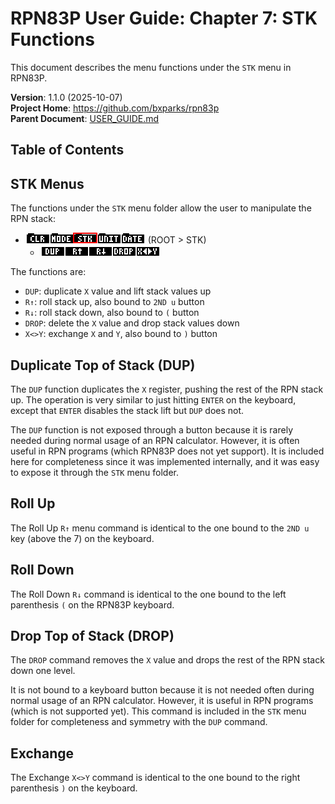 # RPN83P User Guide: Chapter 7: STK Functions

This document describes the menu functions under the `STK` menu in RPN83P.

**Version**: 1.1.0 (2025-10-07)\
**Project Home**: https://github.com/bxparks/rpn83p \
**Parent Document**: [USER_GUIDE.md](USER_GUIDE.md)

## Table of Contents

## STK Menus

The functions under the `STK` menu folder allow the user to manipulate the RPN
stack:

- ![ROOT > STK](images/menu/root-stk.png) (ROOT > STK)
    - ![ROOT > STK > Row1](images/menu/root-stk-1.png)

The functions are:

- `DUP`: duplicate `X` value and lift stack values up
- `R↑`: roll stack up, also bound to `2ND u` button
- `R↓`: roll stack down, also bound to `(` button
- `DROP`: delete the `X` value and drop stack values down
- `X<>Y`: exchange `X` and `Y`, also bound to `)` button

## Duplicate Top of Stack (DUP)

The `DUP` function duplicates the `X` register, pushing the rest of the RPN
stack up. The operation is very similar to just hitting `ENTER` on the keyboard,
except that `ENTER` disables the stack lift but `DUP` does not.

The `DUP` function is not exposed through a button because it is rarely needed
during normal usage of an RPN calculator. However, it is often useful in RPN
programs (which RPN83P does not yet support). It is included here for
completeness since it was implemented internally, and it was easy to expose it
through the `STK` menu folder.

## Roll Up

The Roll Up `R↑` menu command is identical to the one bound to the `2ND u`
key (above the 7) on the keyboard.

## Roll Down

The Roll Down `R↓` command is identical to the one bound to the left parenthesis
`(` on the RPN83P keyboard.

## Drop Top of Stack (DROP)

The `DROP` command removes the `X` value and drops the rest of the RPN stack
down one level.

It is not bound to a keyboard button because it is not needed often during
normal usage of an RPN calculator. However, it is useful in RPN programs (which
is not supported yet). This command is included in the `STK` menu folder for
completeness and symmetry with the `DUP` command.

## Exchange

The Exchange `X<>Y` command is identical to the one bound to the right
parenthesis `)` on the keyboard.
